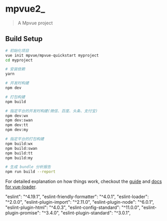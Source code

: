 # mpvue2_

> A Mpvue project

## Build Setup

``` bash
# 初始化项目
vue init mpvue/mpvue-quickstart myproject
cd myproject

# 安装依赖
yarn

# 开发时构建
npm dev

# 打包构建
npm build

# 指定平台的开发时构建(微信、百度、头条、支付宝)
npm dev:wx
npm dev:swan
npm dev:tt
npm dev:my

# 指定平台的打包构建
npm build:wx
npm build:swan
npm build:tt
npm build:my

# 生成 bundle 分析报告
npm run build --report
```

For detailed explanation on how things work, checkout the [guide](http://vuejs-templates.github.io/webpack/) and [docs for vue-loader](http://vuejs.github.io/vue-loader).



"eslint": "^4.19.1",
    "eslint-friendly-formatter": "^4.0.1",
    "eslint-loader": "^2.0.0",
    "eslint-plugin-import": "^2.11.0",
    "eslint-plugin-node": "^6.0.1",
    "eslint-plugin-html": "^4.0.3",
    "eslint-config-standard": "^11.0.0",
    "eslint-plugin-promise": "^3.4.0",
    "eslint-plugin-standard": "^3.0.1",
